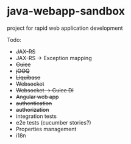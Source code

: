 java-webapp-sandbox
===================

project for rapid web application development


Todo:

* ~~JAX-RS~~
* JAX-RS -> Exception mapping
* ~~Guice~~
* ~~jOOQ~~
* ~~Liquibase~~
* ~~Websocket~~
* ~~Websocket -> Guice DI~~
* ~~Angular web app~~
* ~~authentication~~
* ~~authorization~~
* integration tests
* e2e tests (cucumber stories?)
* Properties management
* i18n
